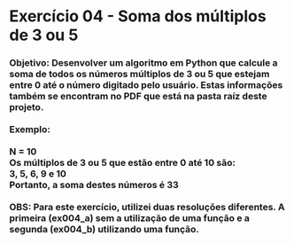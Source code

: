 <h1>Exercício 04 - Soma dos múltiplos de 3 ou 5</h1>

<h3>Objetivo: Desenvolver um algoritmo em Python que calcule a soma de todos os números múltiplos de 3 ou 5 que estejam entre 0 até o número digitado pelo usuário.
Estas informações também se encontram no PDF que está na pasta raíz deste projeto.
<br><br>
Exemplo:
<br><br>
N = 10
<br>
Os múltiplos de 3 ou 5 que estão entre 0 até 10 são:
<br>
3, 5, 6, 9 e 10
<br>
Portanto, a soma destes números é 33
<br><br>
OBS: Para este exercício, utilizei duas resoluções diferentes. A primeira (ex004_a) sem a utilização de uma função e a segunda (ex004_b) utilizando uma função.
</h3>